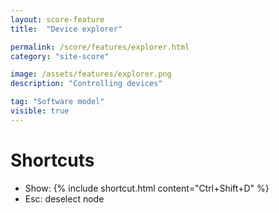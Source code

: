 ```yaml
---
layout: score-feature
title:  "Device explorer"

permalink: /score/features/explorer.html
category: "site-score"

image: /assets/features/explorer.png
description: "Controlling devices"

tag: "Software model"
visible: true
---
```


# Shortcuts

- Show: {% include shortcut.html content="Ctrl+Shift+D" %}
- Esc: deselect node
